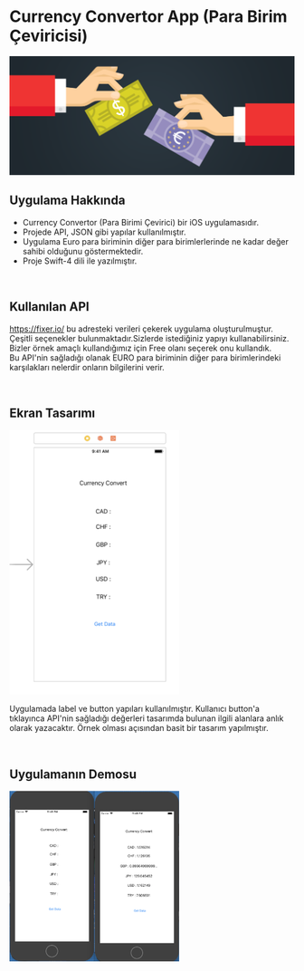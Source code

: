 # Currency Convertor App (Para Birim Çeviricisi)

![Screenshot](https://github.com/halilozel1903/CurrencyConvertor/blob/master/currency-converter.png)

## Uygulama Hakkında
- Currency Convertor (Para Birimi Çevirici)  bir iOS uygulamasıdır.
- Projede API, JSON gibi yapılar kullanılmıştır.
- Uygulama Euro para biriminin diğer para birimlerlerinde ne kadar değer sahibi olduğunu göstermektedir.
- Proje Swift-4 dili ile yazılmıştır.

<br>


## Kullanılan API

https://fixer.io/ bu adresteki verileri çekerek uygulama oluşturulmuştur.<br>
Çeşitli seçenekler bulunmaktadır.Sizlerde istediğiniz yapıyı kullanabilirsiniz.<br>
Bizler örnek amaçlı kullandığımız için Free olanı seçerek onu kullandık. <br>
Bu API'nin sağladığı olanak EURO para biriminin diğer para birimlerindeki karşılakları nelerdir onların bilgilerini verir.

<br>


## Ekran Tasarımı
<p>
  <img src="https://github.com/halilozel1903/CurrencyConvertor/blob/master/pic.png" width="300" >
</p>

Uygulamada label ve button yapıları kullanılmıştır. Kullanıcı button'a tıklayınca API'nin sağladığı değerleri tasarımda
bulunan ilgili alanlara anlık olarak yazacaktır. Örnek olması açısından basit bir tasarım yapılmıştır.

<br>

## Uygulamanın Demosu
<p>
  <img src="https://github.com/halilozel1903/CurrencyConvertor/blob/master/pic2.png" width="300" >
</p>
